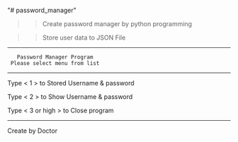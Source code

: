 "# password_manager" 

>> Create password manager by python programming

>> Store user data to JSON File

----------------------------------------
       Password Manager Program     
     Please select menu from list     
----------------------------------------

Type < 1 > to Stored Username & password

Type < 2 > to Show Username & password

Type < 3 or high > to Close program

----------------------------------------

Create by Doctor

